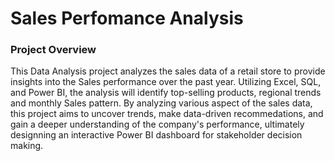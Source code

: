 # Sales Perfomance Analysis 

### Project Overview

This Data Analysis project analyzes the sales data of a retail store to provide insights into the Sales performance over the past year. Utilizing Excel, SQL, and Power BI, the analysis will identify top-selling products, regional trends and monthly Sales pattern. By analyzing various aspect of the sales data, this project aims to uncover trends, make data-driven recommedations, and gain a deeper understanding of the company's performance, ultimately designning an interactive Power BI dashboard for stakeholder decision making.  
